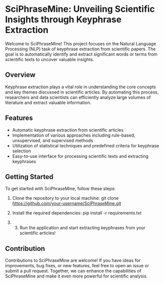 # SciPhraseMine: Unveiling Scientific Insights through Keyphrase Extraction

Welcome to SciPhraseMine! This project focuses on the Natural Language Processing (NLP) task of keyphrase extraction from scientific papers. The goal is to automatically identify and extract significant words or terms from scientific texts to uncover valuable insights.

## Overview

Keyphrase extraction plays a vital role in understanding the core concepts and key themes discussed in scientific articles. By automating this process, researchers and data scientists can efficiently analyze large volumes of literature and extract valuable information.

## Features

- Automatic keyphrase extraction from scientific articles
- Implementation of various approaches including rule-based, unsupervised, and supervised methods
- Utilization of statistical techniques and predefined criteria for keyphrase selection
- Easy-to-use interface for processing scientific texts and extracting keyphrases

## Getting Started

To get started with SciPhraseMine, follow these steps:

1. Clone the repository to your local machine:
git clone https://github.com/your-username/SciPhraseMine.git

2. Install the required dependencies: pip install -r requirements.txt
3. 3. Run the application and start extracting keyphrases from your scientific articles!

## Contribution

Contributions to SciPhraseMine are welcome! If you have ideas for improvements, bug fixes, or new features, feel free to open an issue or submit a pull request. Together, we can enhance the capabilities of SciPhraseMine and make it even more powerful for scientific analysis.
